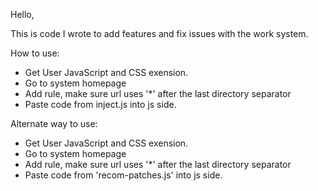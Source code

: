 Hello,

This is code I wrote to add features and fix issues with the work system.

How to use:
- Get User JavaScript and CSS exension.
- Go to system homepage
- Add rule, make sure url uses '*' after the last directory separator
- Paste code from inject.js into js side.

Alternate way to use:
- Get User JavaScript and CSS exension.
- Go to system homepage
- Add rule, make sure url uses '*' after the last directory separator
- Paste code from 'recom-patches.js' into js side.
